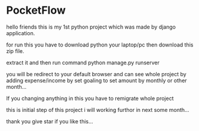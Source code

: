 # PocketFlow

hello friends this is my 1st python project which was made by django application.

for run this you have to download python your laptop/pc then download this zip file.

extract it and then run command python manage.py runserver 

you will be redirect to your default browser and can see whole project by adding expense/income by set goaling to set amount by monthly or other month...

If you changing anything in this you have to remigrate whole project 

this is initial step of this project i will working furthor in next some month...



thank you give star if you like this...
